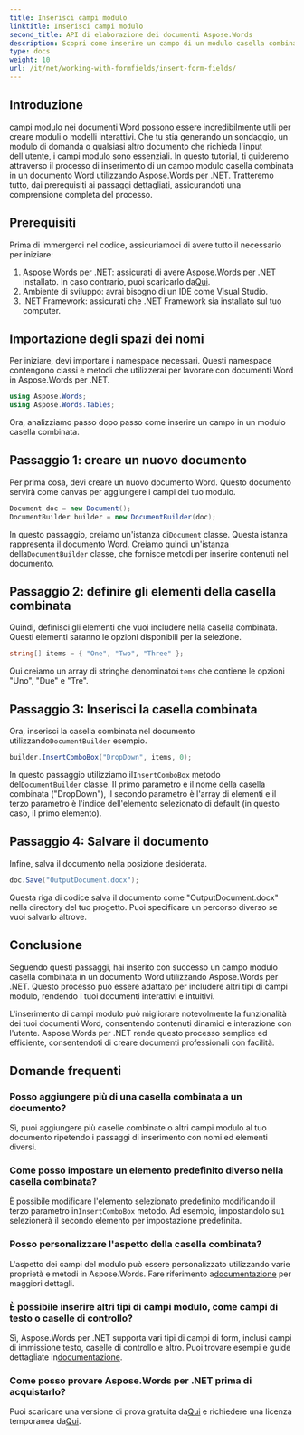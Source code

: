 ```yaml
---
title: Inserisci campi modulo
linktitle: Inserisci campi modulo
second_title: API di elaborazione dei documenti Aspose.Words
description: Scopri come inserire un campo di un modulo casella combinata in un documento Word utilizzando Aspose.Words per .NET con la nostra guida dettagliata e passo dopo passo.
type: docs
weight: 10
url: /it/net/working-with-formfields/insert-form-fields/
---
```

## Introduzione

campi modulo nei documenti Word possono essere incredibilmente utili per creare moduli o modelli interattivi. Che tu stia generando un sondaggio, un modulo di domanda o qualsiasi altro documento che richieda l'input dell'utente, i campi modulo sono essenziali. In questo tutorial, ti guideremo attraverso il processo di inserimento di un campo modulo casella combinata in un documento Word utilizzando Aspose.Words per .NET. Tratteremo tutto, dai prerequisiti ai passaggi dettagliati, assicurandoti una comprensione completa del processo.

## Prerequisiti

Prima di immergerci nel codice, assicuriamoci di avere tutto il necessario per iniziare:

1.  Aspose.Words per .NET: assicurati di avere Aspose.Words per .NET installato. In caso contrario, puoi scaricarlo da[Qui](https://releases.aspose.com/words/net/).
2. Ambiente di sviluppo: avrai bisogno di un IDE come Visual Studio.
3. .NET Framework: assicurati che .NET Framework sia installato sul tuo computer.

## Importazione degli spazi dei nomi

Per iniziare, devi importare i namespace necessari. Questi namespace contengono classi e metodi che utilizzerai per lavorare con documenti Word in Aspose.Words per .NET.

```csharp
using Aspose.Words;
using Aspose.Words.Tables;
```

Ora, analizziamo passo dopo passo come inserire un campo in un modulo casella combinata.

## Passaggio 1: creare un nuovo documento

Per prima cosa, devi creare un nuovo documento Word. Questo documento servirà come canvas per aggiungere i campi del tuo modulo.


```csharp
Document doc = new Document();
DocumentBuilder builder = new DocumentBuilder(doc);
```

 In questo passaggio, creiamo un'istanza di`Document` classe. Questa istanza rappresenta il documento Word. Creiamo quindi un'istanza della`DocumentBuilder` classe, che fornisce metodi per inserire contenuti nel documento.

## Passaggio 2: definire gli elementi della casella combinata

Quindi, definisci gli elementi che vuoi includere nella casella combinata. Questi elementi saranno le opzioni disponibili per la selezione.

```csharp
string[] items = { "One", "Two", "Three" };
```

 Qui creiamo un array di stringhe denominato`items` che contiene le opzioni "Uno", "Due" e "Tre".

## Passaggio 3: Inserisci la casella combinata

 Ora, inserisci la casella combinata nel documento utilizzando`DocumentBuilder` esempio.

```csharp
builder.InsertComboBox("DropDown", items, 0);
```

 In questo passaggio utilizziamo il`InsertComboBox` metodo del`DocumentBuilder` classe. Il primo parametro è il nome della casella combinata ("DropDown"), il secondo parametro è l'array di elementi e il terzo parametro è l'indice dell'elemento selezionato di default (in questo caso, il primo elemento).

## Passaggio 4: Salvare il documento

Infine, salva il documento nella posizione desiderata.

```csharp
doc.Save("OutputDocument.docx");
```

Questa riga di codice salva il documento come "OutputDocument.docx" nella directory del tuo progetto. Puoi specificare un percorso diverso se vuoi salvarlo altrove.

## Conclusione

Seguendo questi passaggi, hai inserito con successo un campo modulo casella combinata in un documento Word utilizzando Aspose.Words per .NET. Questo processo può essere adattato per includere altri tipi di campi modulo, rendendo i tuoi documenti interattivi e intuitivi.

L'inserimento di campi modulo può migliorare notevolmente la funzionalità dei tuoi documenti Word, consentendo contenuti dinamici e interazione con l'utente. Aspose.Words per .NET rende questo processo semplice ed efficiente, consentendoti di creare documenti professionali con facilità.

## Domande frequenti

### Posso aggiungere più di una casella combinata a un documento?

Sì, puoi aggiungere più caselle combinate o altri campi modulo al tuo documento ripetendo i passaggi di inserimento con nomi ed elementi diversi.

### Come posso impostare un elemento predefinito diverso nella casella combinata?

È possibile modificare l'elemento selezionato predefinito modificando il terzo parametro in`InsertComboBox` metodo. Ad esempio, impostandolo su`1` selezionerà il secondo elemento per impostazione predefinita.

### Posso personalizzare l'aspetto della casella combinata?

 L'aspetto dei campi del modulo può essere personalizzato utilizzando varie proprietà e metodi in Aspose.Words. Fare riferimento a[documentazione](https://reference.aspose.com/words/net/) per maggiori dettagli.

### È possibile inserire altri tipi di campi modulo, come campi di testo o caselle di controllo?

 Sì, Aspose.Words per .NET supporta vari tipi di campi di form, inclusi campi di immissione testo, caselle di controllo e altro. Puoi trovare esempi e guide dettagliate in[documentazione](https://reference.aspose.com/words/net/).

### Come posso provare Aspose.Words per .NET prima di acquistarlo?

 Puoi scaricare una versione di prova gratuita da[Qui](https://releases.aspose.com/) e richiedere una licenza temporanea da[Qui](https://purchase.aspose.com/temporary-license/).